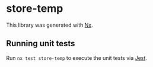 # store-temp

This library was generated with [Nx](https://nx.dev).

## Running unit tests

Run `nx test store-temp` to execute the unit tests via [Jest](https://jestjs.io).
